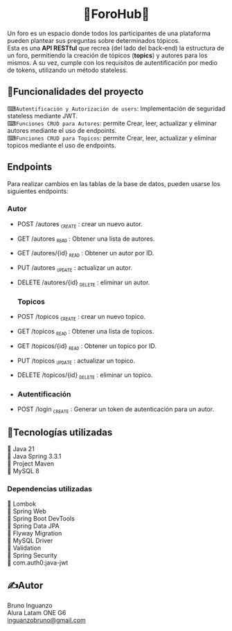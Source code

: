 
<h1 align="center">🧑ForoHub👩</h1>

Un foro es un espacio donde todos los participantes de una plataforma pueden plantear sus preguntas sobre determinados tópicos.  
Esta es una **API RESTful** que recrea (del lado del back-end) la estructura de un foro, permitiendo la creación de tópicos (**topics**) y autores para los mismos. A su vez, cumple con los requisitos de autentificación por medio de tokens, utilizando un método stateless.

## <h2>🔨Funcionalidades del proyecto </h2>  

⌨`Autentificación y Autorización de users`:  Implementación de seguridad stateless mediante JWT.    
⌨`Funciones CRUD para Autores`: permite Crear, leer, actualizar y eliminar autores mediante el uso de endpoints.  
⌨`Funciones CRUD para Topicos`: permite Crear, leer, actualizar y eliminar topicos mediante el uso de endpoints.

## <h2>Endpoints</h2>
Para realizar cambios en las tablas de la base de datos, pueden usarse los siguientes endpoints:

<h3>Autor</h3>  

- POST /autores <sub>`CREATE`</sub> : crear un nuevo autor.
- GET /autores <sub>`READ`</sub> : Obtener una lista de autores.
- GET /autores/{id} <sub>`READ`</sub> :  Obtener un autor por ID.
- PUT /autores <sub>`UPDATE`</sub> : actualizar un autor.
- DELETE /autores/{id} <sub>`DELETE`</sub> : eliminar un autor.

  <h3>Topicos</h3>
  
- POST /topicos <sub>`CREATE`</sub> : crear un nuevo topico.
- GET /topicos <sub>`READ`</sub> : Obtener una lista de topicos.
- GET /topicos/{id} <sub>`READ`</sub> :  Obtener un topico por ID.
- PUT /topicos <sub>`UPDATE`</sub> : actualizar un topico.
- DELETE /topicos/{id} <sub>`DELETE`</sub> : eliminar un topico.
- 
  <h3>Autentificación</h3>
  
- POST /login <sub>`CREATE`</sub> : Generar un token de autenticación para un autor.
  
## <h2>🧰Tecnologías utilizadas</h2>  

📌 Java 21  
📌 Java Spring 3.3.1  
📌 Project Maven  
📌 MySQL 8 

<h3>Dependencias utilizadas</h3>

📌 Lombok  
📌 Spring Web  
📌 Spring Boot DevTools  
📌 Spring Data JPA  
📌 Flyway Migration  
📌 MySQL Driver  
📌 Validation  
📌 Spring Security  
📌 com.auth0:java-jwt

## <h2>✍Autor</h2>

Bruno Inguanzo  
Alura Latam ONE G6  
inguanzobruno@gmail.com  
